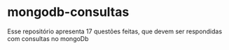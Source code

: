 # mongodb-consultas
Esse repositório apresenta 17 questões feitas, que devem ser respondidas com consultas no mongoDb
